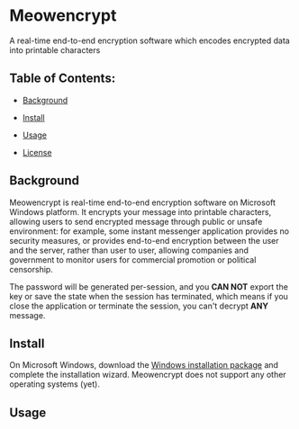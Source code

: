 # Meowencrypt

A real-time end-to-end encryption software which encodes encrypted data into printable characters


## Table of Contents:

- [Background](#background)

- [Install](#Install)

- [Usage](#Usage)

- [License](LICENSE)


## Background

Meowencrypt is real-time end-to-end encryption software on Microsoft Windows platform. It encrypts your 
message into printable characters, allowing users to send encrypted message through 
public or unsafe environment: for example, some instant messenger application provides no security measures, 
or provides end-to-end encryption between the user and the server, rather than user to user, allowing companies
and government to monitor users for commercial promotion or political censorship. 

The password will be generated per-session, and you __CAN NOT__ export the key or save the state when the 
session has terminated, which means if you close the application or terminate the session, you can't decrypt
__ANY__ message.


## Install

On Microsoft Windows, download the 
[Windows installation package](https://github.com/level-128/meowencrypt/releases/download/0.1.210427-alpha/meowencrypt_installer.msi) and complete the installation wizard. 
Meowencrypt does not support any other operating systems (yet).

## Usage
